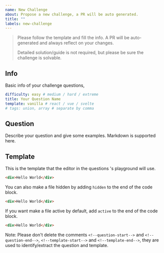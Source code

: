 ```yaml
---
name: New Challenge
about: Propose a new challenge, a PR will be auto generated.
title: ""
labels: new-challenge
---
```


> Please follow the template and fill the info. A PR will be auto-generated and always reflect on your changes.
>
> Detailed solution/guide is not required, but please be sure the challenge is solvable.

## Info

Basic info of your challenge questions,

```yaml
difficulty: easy # medium / hard / extreme
title: Your Question Name
template: vanilla # react / vue / svelte
# tags: union, array # separate by comma
```

## Question

<!--question-start-->

Describe your question and give some examples. Markdown is supported here.
<!--question-end-->

## Template

This is the template that the editor in the questions 's playground will use.

<!--template-start-->

```html index.html active
<div>Hello World</div>
```

You can also make a file hidden by adding `hidden` to the end of the code block.

```html index.html hidden
<div>Hello World</div>
```

If you want make a file active by default, add `active` to the end of the code block.

```html index.html active
<div>Hello World</div>
```

<!--template-end-->

Note: Please don't delete the comments `<!--question-start-->` and `<!--question-end-->`, `<!--template-start-->` and `<!--template-end-->`, they are used to identify/extract the question and template.
